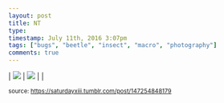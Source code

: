 ```yaml
---
layout: post
title: NT
type: 
timestamp: July 11th, 2016 3:07pm
tags: ["bugs", "beetle", "insect", "macro", "photography"]
comments: true
---
```


| <img src="https://saturdayxiii.github.io/media/147254848179_0.jpg"/> | <img src="https://saturdayxiii.github.io/media/147254848179_1.jpg"/> |  |

<small>source: https://saturdayxiii.tumblr.com/post/147254848179</small>